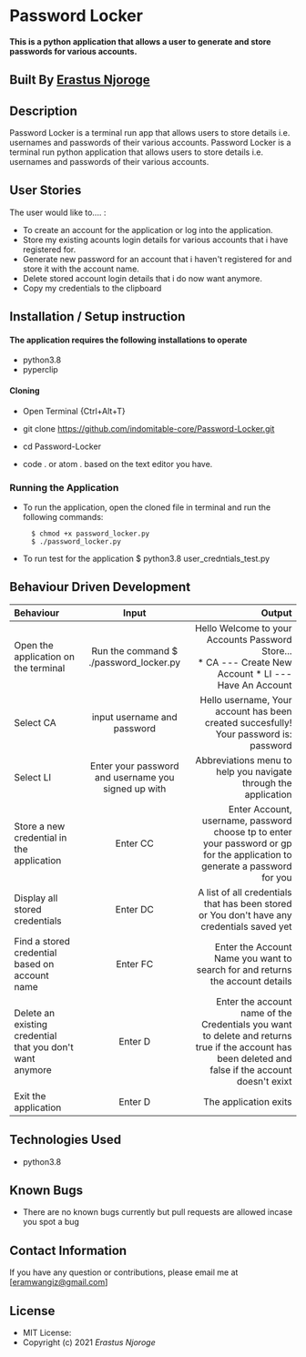 # Password Locker

#### This is a python application that allows a user to generate and store passwords for various accounts.

## Built By [Erastus Njoroge](https://github.com/indomitable-core/)

## Description
Password Locker is a terminal run app that allows users to store details i.e. usernames and passwords of their various accounts.
Password Locker is a terminal run python application that allows users to store details i.e. usernames and passwords of their various accounts.

## User Stories
The user would like to.... :
* To create an account for the application or log into the application.
* Store my existing acounts login details for various accounts that i have registered for.
* Generate new password for an account that i haven't registered for and store it with the account name.   
* Delete stored account login details that i do now want anymore.
* Copy my credentials to the clipboard


## Installation / Setup instruction

#### The application requires the following installations to operate 
* python3.8
* pyperclip

#### Cloning

* Open Terminal {Ctrl+Alt+T}

* git clone https://github.com/indomitable-core/Password-Locker.git

* cd Password-Locker

* code . or atom . based on the text editor you have.


### Running the Application
* To run the application, open the cloned file in terminal and run the following commands:

        $ chmod +x password_locker.py
        $ ./password_locker.py
* To run test for the application
        $ python3.8 user_credntials_test.py

## Behaviour Driven Development
| Behaviour | Input | Output |
| :---------------- | :---------------: | ------------------: |
|Open the application on the terminal | Run the command $ ./password_locker.py|Hello Welcome to your Accounts Password Store... <br>* CA ---  Create New Account * LI ---  Have An Account |
|Select  CA| input username and password| Hello username, Your account has been created succesfully! Your password is: password|
|Select LI  | Enter your password and username you signed up with| Abbreviations menu to help you navigate through the application|
|Store a new credential in the application| Enter CC|Enter Account, username, password<br>choose tp to enter your password or gp for the application to generate a password for you |
|Display all stored credentials | Enter DC|A list of all credentials that has been stored or You don't have any credentials saved yet |
|Find a stored credential based on account name|Enter FC| Enter the Account Name you want to search for and returns the account details|
|Delete an existing credential that you don't want anymore|Enter D|Enter the account name of the Credentials you want to delete and returns true if the account has been deleted and false if the account doesn't exixt|
|Exit the application| Enter D| The application exits|

## Technologies Used

* python3.8

## Known Bugs
* There are no known bugs currently but pull requests are allowed incase you spot a bug

## Contact Information 

If you have any question or contributions, please email me at [eramwangiz@gmail.com]

## License
* MIT License:
* Copyright (c) 2021 *Erastus Njoroge*